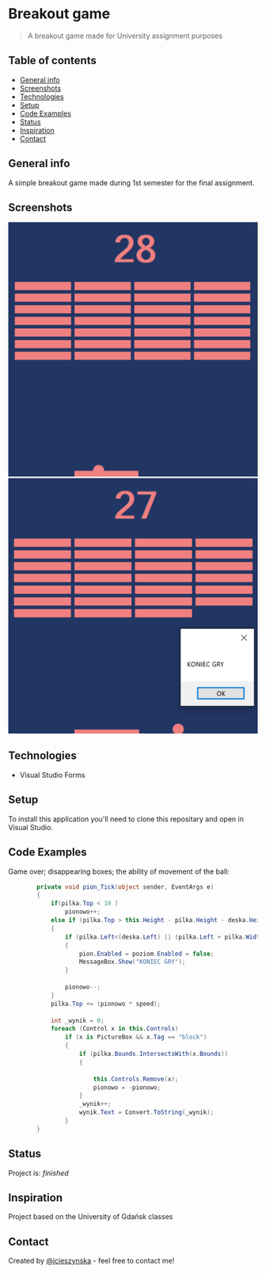 # Breakout game
> A breakout game made for University assignment purposes 

## Table of contents
* [General info](#general-info)
* [Screenshots](#screenshots)
* [Technologies](#technologies)
* [Setup](#setup)
* [Code Examples](#code-examples)
* [Status](#status)
* [Inspiration](#inspiration)
* [Contact](#contact)

## General info
A simple breakout game made during 1st semester for the final assignment. 

## Screenshots
![GAME](./IMAGES/GAME.PNG) ![GAMEOVER](./IMAGES/GAMEOVER.PNG) 


## Technologies
* Visual Studio Forms

## Setup
To install this application you'll need to clone this repositary and open in Visual Studio. 

## Code Examples
Game over; disappearing boxes; the ability of movement of the ball:
```c#
        private void pion_Tick(object sender, EventArgs e)
        {          
            if(pilka.Top < 10 )
                pionowo++; 
            else if (pilka.Top > this.Height - pilka.Height - deska.Height - 35)
            {
                if (pilka.Left<(deska.Left) || (pilka.Left + pilka.Width)>(deska.Left + deska.Width+5))
                {
                    pion.Enabled = poziom.Enabled = false;
                    MessageBox.Show("KONIEC GRY");
                }

                pionowo--;
            }
            pilka.Top += (pionowo * speed);

            int _wynik = 0;
            foreach (Control x in this.Controls)
                if (x is PictureBox && x.Tag == "block")
                {
                    if (pilka.Bounds.IntersectsWith(x.Bounds))
                    {

                        this.Controls.Remove(x);
                        pionowo = -pionowo;
                    }
                    _wynik++;
                    wynik.Text = Convert.ToString(_wynik);
                }
        }
```



## Status
Project is: _finished_ 

## Inspiration
Project based on the University of Gdańsk classes

## Contact
Created by [@jcieszynska](https://www.github.com/jcieszynska) - feel free to contact me!
